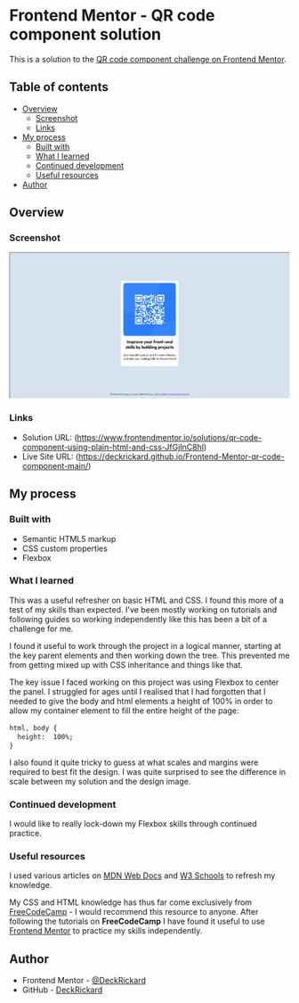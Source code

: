 # Frontend Mentor - QR code component solution

This is a solution to the [QR code component challenge on Frontend Mentor](https://www.frontendmentor.io/challenges/qr-code-component-iux_sIO_H).

## Table of contents

- [Overview](#overview)
  - [Screenshot](#screenshot)
  - [Links](#links)
- [My process](#my-process)
  - [Built with](#built-with)
  - [What I learned](#what-i-learned)
  - [Continued development](#continued-development)
  - [Useful resources](#useful-resources)
- [Author](#author)

## Overview

### Screenshot

![](./screenshot.png)

### Links

- Solution URL: (https://www.frontendmentor.io/solutions/qr-code-component-using-plain-html-and-css-JfGjInC8hl)
- Live Site URL: (https://deckrickard.github.io/Frontend-Mentor-qr-code-component-main/)

## My process

### Built with

- Semantic HTML5 markup
- CSS custom properties
- Flexbox

### What I learned

This was a useful refresher on basic HTML and CSS. I found this more of a test of my skills than expected. I've been mostly working on tutorials and following guides so working independently like this has been a bit of a challenge for me.

I found it useful to work through the project in a logical manner, starting at the key parent elements and then working down the tree. This prevented me from getting mixed up with CSS inheritance and things like that.

The key issue I faced working on this project was using Flexbox to center the panel. I struggled for ages until I realised that I had forgotten that I needed to give the body and html elements a height of 100% in order to allow my container element to fill the entire height of the page:

    html, body {
      height:  100%;
    }

I also found it quite tricky to guess at what scales and margins were required to best fit the design. I was quite surprised to see the difference in scale between my solution and the design image.

### Continued development

I would like to really lock-down my Flexbox skills through continued practice. 

### Useful resources

I used various articles on [MDN Web Docs](https://developer.mozilla.org/en-US/) and [W3 Schools](https://www.w3schools.com) to refresh my knowledge.

My CSS and HTML knowledge has thus far come exclusively from [FreeCodeCamp](https://www.freecodecamp.org) - I would recommend this resource to anyone. After following the tutorials on **FreeCodeCamp** I have found it useful to use [Frontend Mentor](https://www.frontendmentor.io/) to practice my skills independently.

## Author

- Frontend Mentor - [@DeckRickard](https://www.frontendmentor.io/profile/DeckRickard)
- GitHub - [DeckRickard](https://github.com/DeckRickard)

